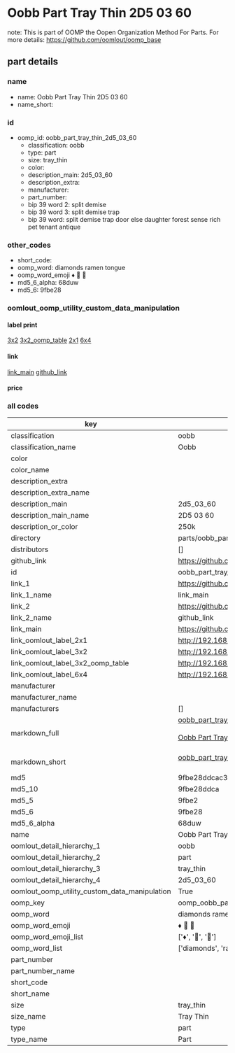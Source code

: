 # Oobb Part Tray Thin 2D5 03 60  

note: This is part of OOMP the Oopen Organization Method For Parts. For more details: https://github.com/oomlout/oomp_base

##  part details





### name
* name: Oobb Part Tray Thin 2D5 03 60
* name_short: 
### id
* oomp_id: oobb_part_tray_thin_2d5_03_60
  * classification: oobb
  * type: part
  * size: tray_thin
  * color: 
  * description_main: 2d5_03_60
  * description_extra: 
  * manufacturer: 
  * part_number: 
  * bip 39 word 2: split demise
  * bip 39 word 3: split demise trap
  * bip 39 word: split demise trap door else daughter forest sense rich pet tenant antique

### other_codes
* short_code: 
* oomp_word: diamonds ramen tongue
* oomp_word_emoji :diamonds: :ramen: :tongue:
* md5_6_alpha: 68duw
* md5_6: 9fbe28






### oomlout_oomp_utility_custom_data_manipulation
#### label print
[3x2](http://192.168.1.245:1112/?label=oomp%2068duw)
[3x2_oomp_table](http://192.168.1.107:1112/?label=oomp%2068duw)
[2x1](http://192.168.1.242:1112/?label=oomp%2068duw)
[6x4](http://192.168.1.55:1112/?label=oomp%2068duw)    

#### link

[link_main](https://github.com/oomlout/oomlout_oomp_current_version_messy/tree/main/parts/oobb_part_tray_thin_2d5_03_60) [github_link](https://github.com/oomlout/oomlout_oomp_part_src/tree/main/parts/oobb_part_tray_thin_2d5_03_60)                             

#### price







### all codes 
| key | value |  
| --- | --- |  
| classification | oobb |  
| classification_name | Oobb |  
| color |  |  
| color_name |  |  
| description_extra |  |  
| description_extra_name |  |  
| description_main | 2d5_03_60 |  
| description_main_name | 2D5 03 60 |  
| description_or_color | 250k |  
| directory | parts/oobb_part_tray_thin_2d5_03_60 |  
| distributors | [] |  
| github_link | https://github.com/oomlout/oomlout_oomp_part_src/tree/main/parts/oobb_part_tray_thin_2d5_03_60 |  
| id | oobb_part_tray_thin_2d5_03_60 |  
| link_1 | https://github.com/oomlout/oomlout_oomp_current_version_messy/tree/main/parts/oobb_part_tray_thin_2d5_03_60 |  
| link_1_name | link_main |  
| link_2 | https://github.com/oomlout/oomlout_oomp_part_src/tree/main/parts/oobb_part_tray_thin_2d5_03_60 |  
| link_2_name | github_link |  
| link_main | https://github.com/oomlout/oomlout_oomp_current_version_messy/tree/main/parts/oobb_part_tray_thin_2d5_03_60 |  
| link_oomlout_label_2x1 | http://192.168.1.242:1112/?label=oomp%2068duw |  
| link_oomlout_label_3x2 | http://192.168.1.245:1112/?label=oomp%2068duw |  
| link_oomlout_label_3x2_oomp_table | http://192.168.1.107:1112/?label=oomp%2068duw |  
| link_oomlout_label_6x4 | http://192.168.1.55:1112/?label=oomp%2068duw |  
| manufacturer |  |  
| manufacturer_name |  |  
| manufacturers | [] |  
| markdown_full | [oobb_part_tray_thin_2d5_03_60](https://github.com/oomlout/oomlout_oomp_current_version_messy/tree/main/parts/oobb_part_tray_thin_2d5_03_60)<br>[](https://github.com/oomlout/oomlout_oomp_current_version_messy/tree/main/parts/oobb_part_tray_thin_2d5_03_60)<br>[Oobb Part Tray Thin 2D5 03 60](https://github.com/oomlout/oomlout_oomp_current_version_messy/tree/main/parts/oobb_part_tray_thin_2d5_03_60)<br><br> |  
| markdown_short | [oobb_part_tray_thin_2d5_03_60](https://github.com/oomlout/oomlout_oomp_current_version_messy/tree/main/parts/oobb_part_tray_thin_2d5_03_60)<br><br> |  
| md5 | 9fbe28ddcac3cb64df241417ce8e9691 |  
| md5_10 | 9fbe28ddca |  
| md5_5 | 9fbe2 |  
| md5_6 | 9fbe28 |  
| md5_6_alpha | 68duw |  
| name | Oobb Part Tray Thin 2D5 03 60 |  
| oomlout_detail_hierarchy_1 | oobb |  
| oomlout_detail_hierarchy_2 | part |  
| oomlout_detail_hierarchy_3 | tray_thin |  
| oomlout_detail_hierarchy_4 | 2d5_03_60 |  
| oomlout_oomp_utility_custom_data_manipulation | True |  
| oomp_key | oomp_oobb_part_tray_thin_2d5_03_60 |  
| oomp_word | diamonds ramen tongue |  
| oomp_word_emoji | :diamonds: :ramen: :tongue: |  
| oomp_word_emoji_list | [':diamonds:', ':ramen:', ':tongue:'] |  
| oomp_word_list | ['diamonds', 'ramen', 'tongue'] |  
| part_number |  |  
| part_number_name |  |  
| short_code |  |  
| short_name |  |  
| size | tray_thin |  
| size_name | Tray Thin |  
| type | part |  
| type_name | Part |  
